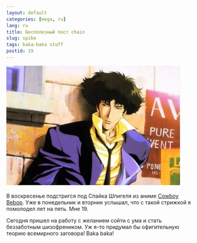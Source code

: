 ```yaml
---
layout: default
categories: [mega, ru]
lang: ru
title: Бесполезный пост chain
slug: spike
tags: baka-baka stuff 
postid: 19
---
```

<img src='/o_O/spike/spikespiegel.jpg' width="460" height="316" alt='Spike Spiegel' /><br /><br />
В воскресенье подстригся под Спайка Шпигеля из аниме <a href="http://en.wikipedia.org/wiki/Cowboy_Bebop">Cowboy Bebop</a>. Уже в понедельник и вторник услышал, что с такой стрижкой я помолодел лет на пять. Мне 19.

Сегодня пришел на работу с желанием сойти с ума и стать беззаботным шизофреником. Уж я-то придумал бы офигительную теорию всемирного заговора! Baka baka!